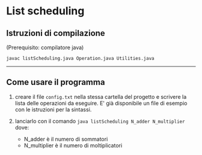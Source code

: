 # List scheduling

## Istruzioni di compilazione

(Prerequisito: compilatore java)

`javac listScheduling.java Operation.java Utilities.java`

---

## Come usare il programma
1. creare il file `config.txt` nella stessa cartella del progetto e scrivere la lista delle operazioni da eseguire. E' già disponibile un file di esempio con le istruzioni per la sintassi.

2. lanciarlo con il comando `java listScheduling N_adder N_multiplier` dove:
    - N_adder è il numero di sommatori
    - N_multiplier è il numero di moltiplicatori